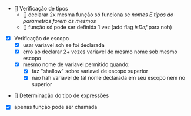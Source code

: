 - [] Verificação de tipos
  - [] declarar 2x mesma função só funciona se *nomes E tipos do parametros forem os mesmos*
  - [] função só pode ser definida 1 vez (add flag *isDef* para noh)

- [x] Verificação de escopo
  - [x] usar variavel soh se foi declarada
  - [x] erro ao declarar 2+ vezes variavel de mesmo nome sob mesmo escopo
  - [x] mesmo nome de variavel permitido quando:
    - [x] faz "shallow" sobre variavel de escopo superior
    - [x] nao hah variavel de tal nome declarada em seu escopo nem no superior
- [] Determinação do tipo de expressões
- [x] apenas função pode ser chamada